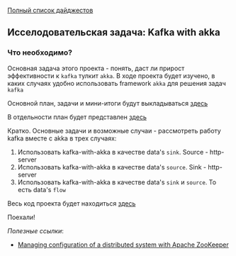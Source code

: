 
[Полный список дайджестов](https://daniel55411.github.io/2018/04/29/table-of-contents/)

## Исселодовательская задача: Kafka with akka 

### Что необходимо?

Основная задача этого проекта - понять, даст ли прирост эффективности к `kafka` тулкит `akka`.
В ходе проекта будет изучено, в каких случаях удобно использовать framework `akka` для решения задач `kafka`

Основной план, задачи и мини-итоги будут выкладываться [здесь](https://docs.google.com/document/d/1qd69gX6A2TS92iku7WMLVMAAUL2VxFbzU7IZF_pa7-8/edit?usp=sharing)

В отдельности план будет представлен [здесь](https://docs.google.com/document/d/1o-ZEmnEIEVolPPbffB3VhU3yOAm83UOy6mMxOoNM9uI/edit)

Кратко. Основные задачи и возможные случаи - рассмотреть работу kafka вместе с akka в трех случаях:
1. Использовать kafka-with-akka в качестве data's `sink`. Source - http-server
2. Использовать kafka-with-akka в качестве data's `source`. Sink - http-server
3. Использовать kafka-with-akka в качестве data's `sink` и `source`. То есть data's `flow`

Весь код проекта будет находиться [здесь](https://github.com/daniel55411/test-akka-with-kafka)

Поехали!


*Полезные ссылки*:
- [Managing configuration of a distributed system with Apache ZooKeeper](https://sysgears.com/articles/managing-configuration-of-distributed-system-with-apache-zookeeper/)
